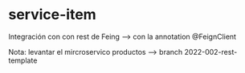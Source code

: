 # service-item  

Integración con con rest de Feing --> con  la annotation @FeignClient

Nota: levantar el mircroservico productos --> branch 2022-002-rest-template
